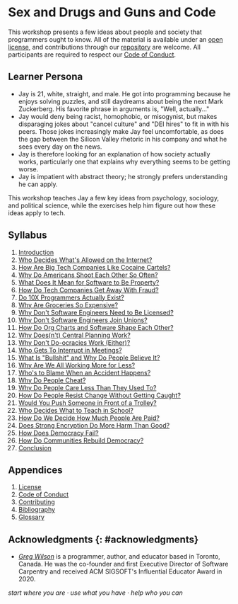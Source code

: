 # Sex and Drugs and Guns and Code

This workshop presents a few ideas about people and society that programmers ought to know.
All of the material is available under an [open license](./LICENSE.md),
and contributions through our [repository][repo] are welcome.
All participants are required to respect our [Code of Conduct](./CODE_OF_CONDUCT.md).

## Learner Persona

-   Jay is 21, white, straight, and male.
    He got into programming because he enjoys solving puzzles,
    and still daydreams about being the next Mark Zuckerberg.
    His favorite phrase in arguments is, "Well, actually…"
-   Jay would deny being racist, homophobic, or misogynist,
    but makes disparaging jokes about "cancel culture" and "DEI hires" to fit in with his peers.
    Those jokes increasingly make Jay feel uncomfortable,
    as does the gap between the Silicon Valley rhetoric in his company
    and what he sees every day on the news.
-   Jay is therefore looking for an explanation of how society actually works,
    particularly one that explains why everything seems to be getting worse.
-   Jay is impatient with abstract theory;
    he strongly prefers understanding he can apply.

This workshop teaches Jay a few key ideas from psychology, sociology, and political science,
while the exercises help him figure out how these ideas apply to tech.

## Syllabus

<div id="syllabus" markdown="1">

1.  [Introduction](./intro/)
1.  [Who Decides What's Allowed on the Internet?](./sex/)
1.  [How Are Big Tech Companies Like Cocaine Cartels?](./drugs/)
1.  [Why Do Americans Shoot Each Other So Often?](./guns/)
1.  [What Does It Mean for Software to Be Property?](./code/)
1.  [How Do Tech Companies Get Away With Fraud?](./fraud/)
1.  [Do 10X Programmers Actually Exist?](./measure/)
1.  [Why Are Groceries So Expensive?](./monopoly/)
1.  [Why Don't Software Engineers Need to Be Licensed?](./licensure/)
1.  [Why Don't Software Engineers Join Unions?](./union/)
1.  [How Do Org Charts and Software Shape Each Other?](./conway/)
1.  [Why Does(n't) Central Planning Work?](./central/)
1.  [Why Don't Do-ocracies Work (Either)?](./governance/)
1.  [Who Gets To Interrupt in Meetings?](./interrupt/)
1.  [What Is "Bullshit" and Why Do People Believe It?](./bullshit/)
1.  [Why Are We All Working More for Less?](./working/)
1.  [Who's to Blame When an Accident Happens?](./accidents/)
1.  [Why Do People Cheat?](./cheat/)
1.  [Why Do People Care Less Than They Used To?](./care/)
1.  [How Do People Resist Change Without Getting Caught?](./change/)
1.  [Would You Push Someone in Front of a Trolley?](./trolley/)
1.  [Who Decides What to Teach in School?](./curriculum/)
1.  [How Do We Decide How Much People Are Paid?](./earnings/)
1.  [Does Strong Encryption Do More Harm Than Good?](./encryption/)
1.  [How Does Democracy Fail?](./failure/)
1.  [How Do Communities Rebuild Democracy?](./rebuild/)
1.  [Conclusion](./finale/)

</div>

##  Appendices

<div id="appendices" markdown="1">

1.  [License](./LICENSE.md)
1.  [Code of Conduct](./CODE_OF_CONDUCT.md)
1.  [Contributing](./CONTRIBUTING.md)
1.  [Bibliography](./bibliography/)
1.  [Glossary](./glossary/)

</div>

## Acknowledgments {: #acknowledgments}

-   [*Greg Wilson*][wilson-greg] is a programmer, author, and educator based in Toronto, Canada.
    He was the co-founder and first Executive Director of Software Carpentry
    and received ACM SIGSOFT's Influential Educator Award in 2020.

<p class="center">
  <em>
    start where you are
    &middot;
    use what you have
    &middot;
    help who you can
  </em>
</p>

[repo]: https://github.com/gvwilson/sdgc
[wilson-greg]: https://third-bit.com/
